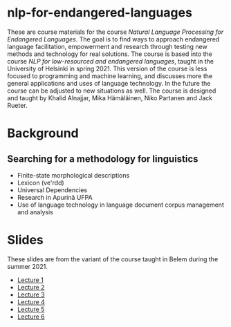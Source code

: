 # nlp-for-endangered-languages

These are course materials for the course *Natural Language Processing for Endangered Languages*. The goal is to find ways to approach endangered language facilitation, empowerment and research through testing new methods and technology for real solutions. The course is based into the course *NLP for low-resourced and endangered languages*, taught in the University of Helsinki in spring 2021. This version of the course is less focused to programming and machine learning, and discusses more the general applications and uses of language technology. In the future the course can be adjusted to new situations as well. The course is designed and taught by Khalid Alnajjar, Mika Hämäläinen, Niko Partanen and Jack Rueter. 

# Background

## Searching for a methodology for linguistics

* Finite-state morphological descriptions
* Lexicon (ve'rdd)
* Universal Dependencies
* Research in Apurinã UFPA
* Use of language technology in language document corpus management and analysis

# Slides

These slides are from the variant of the course taught in Belem during the summer 2021.

- [Lecture 1](https://github.com/rueter/nlp-for-endangered-languages/raw/main/slides/lecture_01_belem.pdf)
- [Lecture 2](https://github.com/rueter/nlp-for-endangered-languages/raw/main/slides/lecture_02_belem.pdf)
- [Lecture 3](https://github.com/rueter/nlp-for-endangered-languages/raw/main/slides/lecture_03_belem.pdf)
- [Lecture 4](https://github.com/rueter/nlp-for-endangered-languages/raw/main/slides/lecture_04_belem.pdf)
- [Lecture 5](https://github.com/rueter/nlp-for-endangered-languages/raw/main/slides/lecture_05_belem.pdf)
- [Lecture 6](https://github.com/rueter/nlp-for-endangered-languages/raw/main/slides/lecture_06_belem.pdf)
